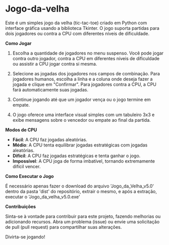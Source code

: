 # Jogo-da-velha


Este é um simples jogo da velha (tic-tac-toe) criado em Python com interface gráfica usando a biblioteca Tkinter. O jogo suporta partidas para dois jogadores ou contra a CPU com diferentes níveis de dificuldade.

**Como Jogar**

1. Escolha a quantidade de jogadores no menu suspenso. Você pode jogar contra outro jogador, contra a CPU em diferentes níveis de dificuldade ou assistir a CPU jogar contra si mesma.

2. Selecione as jogadas dos jogadores nos campos de combinação. Para jogadores humanos, escolha a linha e a coluna onde deseja fazer a jogada e clique em "Confirmar". Para jogadores contra a CPU, a CPU fará automaticamente suas jogadas.

3. Continue jogando até que um jogador vença ou o jogo termine em empate.

4. O jogo oferece uma interface visual simples com um tabuleiro 3x3 e exibe mensagens sobre o vencedor ou empate ao final da partida.

**Modos de CPU**

- **Fácil**: A CPU faz jogadas aleatórias.
- **Médio**: A CPU tenta equilibrar jogadas estratégicas com jogadas aleatórias.
- **Difícil**: A CPU faz jogadas estratégicas e tenta ganhar o jogo.
- **Impossível**: A CPU joga de forma imbatível, tornando extremamente difícil vencer.

**Como Executar o Jogo**

É necessário apenas fazer o download do arquivo 'Jogo_da_Velha_v5.0' dentro da pasta 'dist' do repositório, extrair o mesmo, e após a extração, executar o 'Jogo_da_velha_v5.0.exe'

**Contribuições**

Sinta-se à vontade para contribuir para este projeto, fazendo melhorias ou adicionando recursos. Abra um problema (issue) ou envie uma solicitação de pull (pull request) para compartilhar suas alterações.

Divirta-se jogando!



